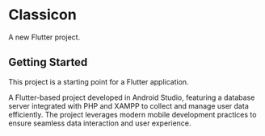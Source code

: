 # Classicon

A new Flutter project.

## Getting Started

This project is a starting point for a Flutter application.

A Flutter-based project developed in Android Studio, 
featuring a database server integrated with PHP and XAMPP to collect and manage user data efficiently. 
The project leverages modern mobile development practices to ensure seamless data interaction and user experience.
